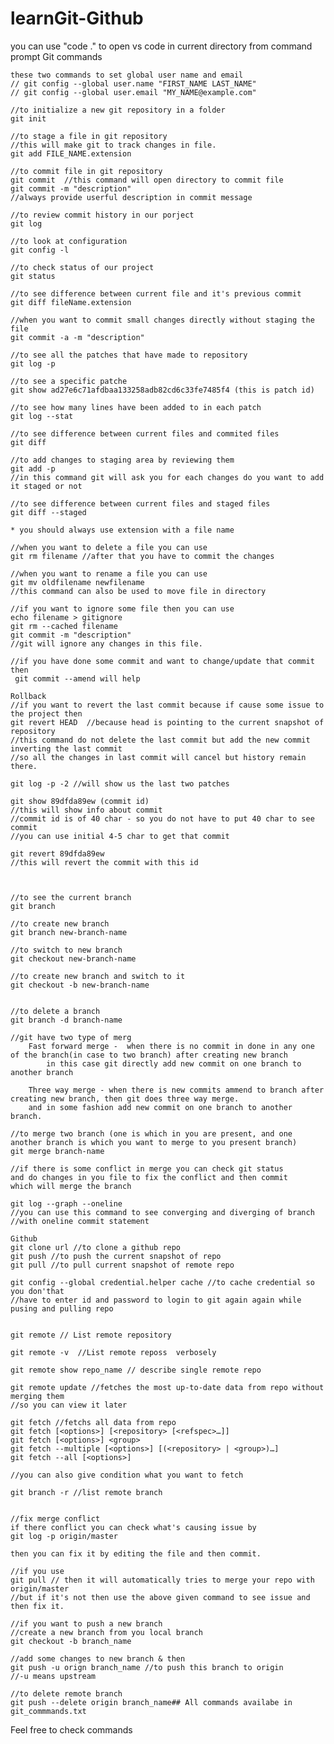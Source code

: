 # learnGit-Github
you can use "code ." to open vs code in current directory from command prompt
Git commands

    these two commands to set global user name and email
    // git config --global user.name "FIRST_NAME LAST_NAME"
    // git config --global user.email "MY_NAME@example.com"

    //to initialize a new git repository in a folder
    git init

    //to stage a file in git repository
    //this will make git to track changes in file.
    git add FILE_NAME.extension

    //to commit file in git repository
    git commit  //this command will open directory to commit file
    git commit -m "description" 
    //always provide userful description in commit message

    //to review commit history in our porject
    git log

    //to look at configuration 
    git config -l

    //to check status of our project
    git status

    //to see difference between current file and it's previous commit
    git diff fileName.extension

    //when you want to commit small changes directly without staging the file
    git commit -a -m "description"

    //to see all the patches that have made to repository
    git log -p

    //to see a specific patche
    git show ad27e6c71afdbaa133258adb82cd6c33fe7485f4 (this is patch id)

    //to see how many lines have been added to in each patch
    git log --stat

    //to see difference between current files and commited files
    git diff

    //to add changes to staging area by reviewing them
    git add -p
    //in this command git will ask you for each changes do you want to add it staged or not

    //to see difference between current files and staged files
    git diff --staged

    * you should always use extension with a file name

    //when you want to delete a file you can use
    git rm filename //after that you have to commit the changes

    //when you want to rename a file you can use
    git mv oldfilename newfilename
    //this command can also be used to move file in directory

    //if you want to ignore some file then you can use
    echo filename > gitignore
    git rm --cached filename
    git commit -m "description"
    //git will ignore any changes in this file.

    //if you have done some commit and want to change/update that commit then
     git commit --amend will help

    Rollback
    //if you want to revert the last commit because if cause some issue to the project then
    git revert HEAD  //because head is pointing to the current snapshot of repository
    //this command do not delete the last commit but add the new commit inverting the last commit
    //so all the changes in last commit will cancel but history remain there.

    git log -p -2 //will show us the last two patches

    git show 89dfda89ew (commit id)
    //this will show info about commit
    //commit id is of 40 char - so you do not have to put 40 char to see commit
    //you can use initial 4-5 char to get that commit

    git revert 89dfda89ew
    //this will revert the commit with this id
    


    //to see the current branch
    git branch

    //to create new branch
    git branch new-branch-name

    //to switch to new branch
    git checkout new-branch-name

    //to create new branch and switch to it
    git checkout -b new-branch-name
    

    //to delete a branch
    git branch -d branch-name

    //git have two type of merg
        Fast forward merge -  when there is no commit in done in any one of the branch(in case to two branch) after creating new branch
            in this case git directly add new commit on one branch to another branch
        
        Three way merge - when there is new commits ammend to branch after creating new branch, then git does three way merge.
        and in some fashion add new commit on one branch to another branch.

    //to merge two branch (one is which in you are present, and one another branch is which you want to merge to you present branch)
    git merge branch-name

    //if there is some conflict in merge you can check git status
    and do changes in you file to fix the conflict and then commit
    which will merge the branch

    git log --graph --oneline
    //you can use this command to see converging and diverging of branch
    //with oneline commit statement

    Github
    git clone url //to clone a github repo
    git push //to push the current snapshot of repo
    git pull //to pull current snapshot of remote repo

    git config --global credential.helper cache //to cache credential so you don'that
    //have to enter id and password to login to git again again while pusing and pulling repo


    git remote // List remote repository

    git remote -v  //List remote reposs  verbosely

    git remote show repo_name // describe single remote repo

    git remote update //fetches the most up-to-date data from repo without merging them
    //so you can view it later

    git fetch //fetchs all data from repo
    git fetch [<options>] [<repository> [<refspec>…​]]
    git fetch [<options>] <group>
    git fetch --multiple [<options>] [(<repository> | <group>)…​]
    git fetch --all [<options>]

    //you can also give condition what you want to fetch

    git branch -r //list remote branch


    //fix merge conflict
    if there conflict you can check what's causing issue by 
    git log -p origin/master

    then you can fix it by editing the file and then commit.

    //if you use
    git pull // then it will automatically tries to merge your repo with origin/master
    //but if it's not then use the above given command to see issue and then fix it.

    //if you want to push a new branch
    //create a new branch from you local branch
    git checkout -b branch_name
    
    //add some changes to new branch & then
    git push -u orign branch_name //to push this branch to origin 
    //-u means upstream

    //to delete remote branch
    git push --delete origin branch_name## All commands availabe in git_commmands.txt

Feel free to check commands
